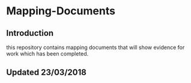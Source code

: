 # Mapping-Documents
## Introduction
this repository contains mapping documents that will show evidence for work which has been completed.

## Updated 23/03/2018

